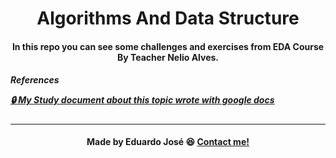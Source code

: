 <h1 align="center">
Algorithms And Data Structure
<br>
</h1>

<h4 align="center">
  <p>In this repo you can see some challenges and exercises from EDA Course By Teacher Nelio Alves.</p>
</h4>

<h5>
  <p>References</p>
  <a href="https://docs.google.com/document/d/1C1hO8F_DqwIFF3kXcFuzvZa9tKKQkvi5_t5BWt69o2w/edit?tab=t.0#heading=h.c0d5ig5uhu78" target="_blank">🔒 My Study document about this topic wrote with google docs</a>
</h5>

<hr>

<h4 align="center">
    Made by Eduardo José 😆 <a href="https://www.linkedin.com/in/eduarddojose/" target="_blank">Contact me!</a>
</h4>
